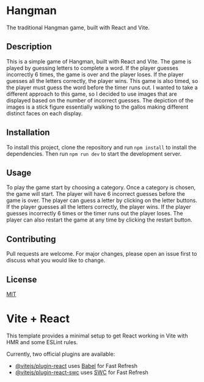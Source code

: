 # Hangman

The traditional Hangman game, built with React and Vite.

## Description

This is a simple game of Hangman, built with React and Vite. The game is played by guessing letters to complete a word. If the player guesses incorrectly 6 times, the game is over and the player loses. If the player guesses all the letters correctly, the player wins. This game is also timed, so the player must guess the word before the timer runs out. I wanted to take a different approach to this game, so I decided to use images that are displayed based on the number of incorrect guesses. The depiction of the images is a stick figure essentially walking to the gallos making different distinct faces on each display.

## Installation

To install this project, clone the repository and run `npm install` to install the dependencies. Then run `npm run dev` to start the development server.

## Usage

To play the game start by choosing a category. Once a category is chosen, the game will start. The player will have 6 incorrect guesses before the game is over. The player can guess a letter by clicking on the letter buttons. If the player guesses all the letters correctly, the player wins. If the player guesses incorrectly 6 times or the timer runs out the player loses. The player can also restart the game at any time by clicking the restart button.

## Contributing

Pull requests are welcome. For major changes, please open an issue first to discuss what you would like to change.

## License

[MIT](https://choosealicense.com/licenses/mit/)

# Vite + React

This template provides a minimal setup to get React working in Vite with HMR and some ESLint rules.

Currently, two official plugins are available:

- [@vitejs/plugin-react](https://github.com/vitejs/vite-plugin-react/blob/main/packages/plugin-react/README.md) uses [Babel](https://babeljs.io/) for Fast Refresh
- [@vitejs/plugin-react-swc](https://github.com/vitejs/vite-plugin-react-swc) uses [SWC](https://swc.rs/) for Fast Refresh
